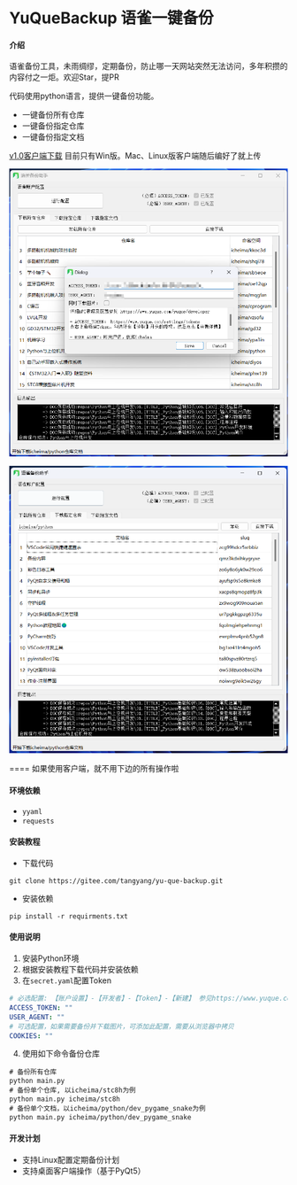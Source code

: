 # YuQueBackup 语雀一键备份

#### 介绍

语雀备份工具，未雨绸缪，定期备份，防止哪一天网站突然无法访问，多年积攒的内容付之一炬。欢迎Star，提PR

代码使用python语言，提供一键备份功能。

- 一键备份所有仓库
- 一键备份指定仓库
- 一键备份指定文档

[v1.0客户端下载](https://gitee.com/tangyang/yu-que-backup/releases/tag/v1.0)
目前只有Win版。Mac、Linux版客户端随后编好了就上传

![Alt text](images/image-1.png)

![Alt text](images/image.png)

====
如果使用客户端，就不用下边的所有操作啦

#### 环境依赖
- `yyaml`
- `requests`

#### 安装教程

- 下载代码
```shell
git clone https://gitee.com/tangyang/yu-que-backup.git
```

- 安装依赖
```shell
pip install -r requirments.txt
```


#### 使用说明

1. 安装Python环境
2. 根据安装教程下载代码并安装依赖
3. 在`secret.yaml`配置Token

```yaml
# 必选配置: 【账户设置】-【开发者】-【Token】-【新建】 参见https://www.yuque.com/yuque/developer
ACCESS_TOKEN: ""
USER_AGENT: ""
# 可选配置，如果需要备份并下载图片，可添加此配置，需要从浏览器中拷贝
COOKIES: ""
```

4. 使用如下命令备份仓库

```shell
# 备份所有仓库 
python main.py
# 备份单个仓库, 以icheima/stc8h为例
python main.py icheima/stc8h
# 备份单个文档，以icheima/python/dev_pygame_snake为例
python main.py icheima/python/dev_pygame_snake
```


#### 开发计划

- 支持Linux配置定期备份计划
- 支持桌面客户端操作（基于PyQt5）
